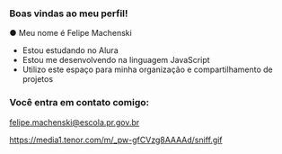 ### Boas vindas ao meu perfil! 

● Meu nome é Felipe Machenski

- Estou estudando no Alura
- Estou me desenvolvendo na linguagem JavaScript
- Utilizo este espaço para minha organização e compartilhamento de projetos

  
### Você entra em contato comigo:

felipe.machenski@escola.pr.gov.br

https://media1.tenor.com/m/_pw-gfCVzg8AAAAd/sniff.gif
